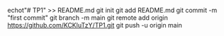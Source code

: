 echot"# TP1" >> README.md
git init
git add README.md
git commit -m "first commit"
git branch -m main
git remote add origin https://github.com/KCKluTzY/TP1.git
git push -u origin main
